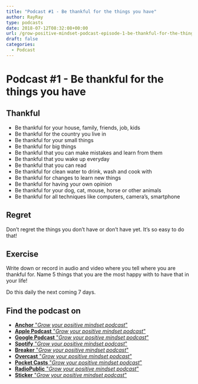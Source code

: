 ```yaml
---
title: "Podcast #1 - Be thankful for the things you have"
author: RayRay
type: podcasts
date: 2018-07-12T08:32:08+00:00
url: /grow-positive-mindset-podcast-episode-1-be-thankful-for-the-things-you-have/
draft: false
categories:
  - Podcast
---
```



<!--more-->
# Podcast #1 - Be thankful for the things you have

<div class="progressive-iframe" data-src="https://anchor.fm/growpositivemindset/embed/episodes/1---Be-thankful-for-the-things-you-have-e24lsp/a-a53b1m"></div>

## Thankful

- Be thankful for your house, family, friends, job, kids
- Be thankful for the country you live in
- Be thankful for your small things
- Be thankful for big things
- Be thankful that you can make mistakes and learn from them
- Be thankful that you wake up everyday
- Be thankful that you can read
- Be thankful for clean water to drink, wash and cook with
- Be thankful for changes to learn new things
- Be thankful for having your own opinion
- Be thankful for your dog, cat, mouse, horse or other animals
- Be thankful for all techniques like computers, camera’s, smartphone

## Regret
Don’t regret the things you don’t have or don’t have yet. It’s so easy to do that!

## Exercise
Write down or record in audio and video where you tell where you are thankful for. Name 5 things that you are the most happy with to have that in your life!

Do this daily the next coming 7 days.

## Find the podcast on
- [**Anchor** "_Grow your positive mindset podcast_"](https://anchor.fm/growpositivemindset)
- [**Apple Podcast** "_Grow your positive mindset podcast_"](https://itunes.apple.com/us/podcast/positivity-by-ray/id1425920642)
- [**Google Podcast** "_Grow your positive mindset podcast_"](https://www.google.com/podcasts?feed=aHR0cHM6Ly9hbmNob3IuZm0vcy8xODI0NTI4L3BvZGNhc3QvcnNz)
- [**Spotify** "_Grow your positive mindset podcast_"](https://open.spotify.com/show/6Y2fr3Uc03bkriRf4cC4LV)
- [**Breaker** "_Grow your positive mindset podcast_"](https://www.breaker.audio/positivity-by-ray)
- [**Overcast** "_Grow your positive mindset podcast_"](https://overcast.fm/itunes1425920642/positivity-by-ray)
- [**Pocket Casts**  "_Grow your positive mindset podcast_"](https://pca.st/61JW)
- [**RadioPublic** "_Grow your positive mindset podcast_"](https://play.radiopublic.com/positivity-by-ray-Wkdm1Y)
- [**Sticker** "_Grow your positive mindset podcast_"](https://www.stitcher.com/podcast/anchor-podcasts/positivity-by-ray)

